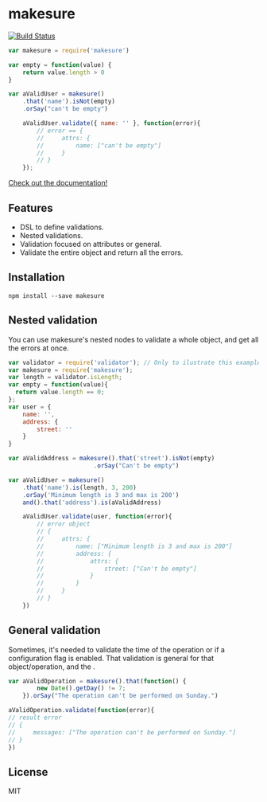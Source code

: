 # makesure
[![Build Status](https://travis-ci.org/sadjow/makesure.svg?branch=master)](https://travis-ci.org/sadjow/makesure)

```javascript
var makesure = require('makesure')

var empty = function(value) {
    return value.length > 0
}

var aValidUser = makesure()
    .that('name').isNot(empty)
    .orSay("can't be empty")

    aValidUser.validate({ name: '' }, function(error){
        // error == {
        //     attrs: {
        //         name: ["can't be empty"]
        //     }
        // }
    });
```

[Check out the documentation!](https://github.com/sadjow/makesure)

##  Features

  * DSL to define validations.
  * Nested validations.
  * Validation focused on attributes or general.
  * Validate the entire object and return all the errors.

##  Installation

```console
npm install --save makesure
```

## Nested validation

You can use makesure's nested nodes to validate a whole object, and get all the errors at once.

```javascript
var validator = require('validator'); // Only to ilustrate this example
var makesure = require('makesure');
var length = validator.isLength;
var empty = function(value){
  return value.length == 0;
};
var user = {
    name: '',
    address: {
        street: ''
    }
}

var aValidAddress = makesure().that('street').isNot(empty)
                        .orSay("Can't be empty")

var aValidUser = makesure()
    .that('name').is(length, 3, 200)
    .orSay('Minimum length is 3 and max is 200')
    and().that('address').is(aValidAddress)

    aValidUser.validate(user, function(error){
        // error object
        // {
        //     attrs: {
        //         name: ["Minimum length is 3 and max is 200"]
        //         address: {
        //             attrs: {
        //                 street: ["Can't be empty"]
        //             }
        //         }
        //     }
        // }
    })
```

## General validation

Sometimes, it's needed to validate the time of the operation or if a configuration flag is enabled. That validation is general for that object/operation, and the .

```javascript
var aValidOperation = makesure().that(function() {
        new Date().getDay() != 7;
    }).orSay("The operation can't be performed on Sunday.")

aValidOperation.validate(function(error){
// result error
// {
//     messages: ["The operation can't be performed on Sunday."]
// }
})
```

## License

MIT
